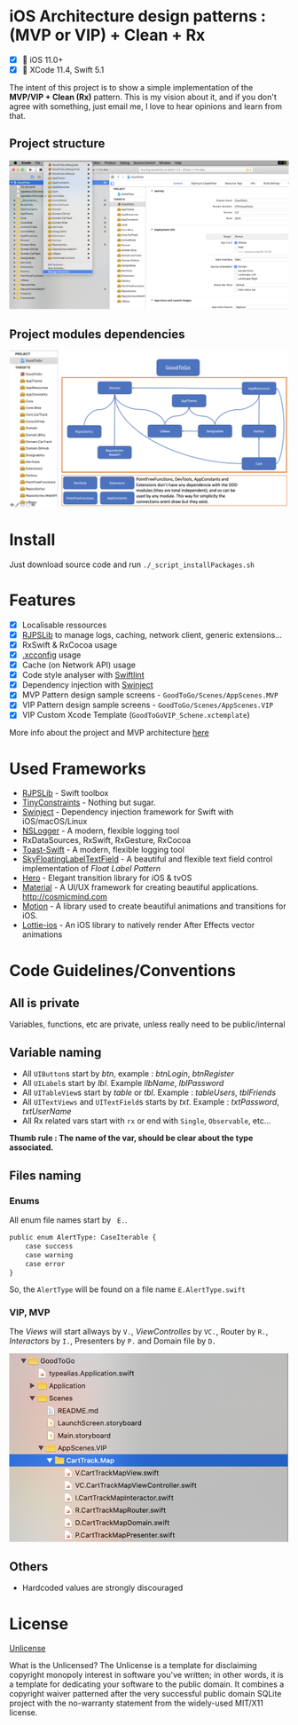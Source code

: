# iOS Architecture design patterns : (MVP or VIP) + Clean + Rx

- [x] 📱  iOS 11.0+
- [x] 🔨  XCode 11.4, Swift 5.1

The intent of this project is to show a simple implementation of the __MVP/VIP + Clean (Rx)__ pattern. This is my vision about it, and if you don't agree with something, just email me, I love to hear opinions and learn from that.

## Project structure

![Preview](__Documents__/ReadmeImages/readme_3.png)

## Project modules dependencies

![Preview](__Documents__/ReadmeImages/readme_4.png)

# Install

Just download source code and run  `./_script_installPackages.sh`

# Features

- [x] Localisable ressources
- [x] [RJPSLib](https://github.com/ricardopsantos/RJPSLib) to manage logs, caching, network client, generic extensions...
- [x] RxSwift & RxCocoa usage
- [x] [.xcconfig](https://nshipster.com/xcconfig/) usage
- [x] Cache (on Network API) usage
- [x] Code style analyser with [Swiftlint](https://github.com/realm/SwiftLint)
- [x] Dependency injection with [Swinject](https://github.com/Swinject/Swinject)
- [x] MVP Pattern design sample screens - `GoodToGo/Scenes/AppScenes.MVP`
- [x] VIP Pattern design sample screens - `GoodToGo/Scenes/AppScenes.VIP`
- [x] VIP Custom Xcode Template (`GoodToGoVIP_Schene.xctemplate`)

More info about the project and MVP architecture [here](https://github.com/ricardopsantos/RJPS_MVPCleanRx/tree/master/Docs)
 
# Used Frameworks

 * [RJPSLib](https://github.com/ricardopsantos/RJPSLib) - Swift toolbox
 * [TinyConstraints](https://github.com/roberthein/TinyConstraints) - Nothing but sugar.
 * [Swinject](https://github.com/Swinject/Swinject) - Dependency injection framework for Swift with iOS/macOS/Linux
 * [NSLogger](https://github.com/fpillet/NSLogger) - A modern, flexible logging tool
 * RxDataSources, RxSwift, RxGesture, RxCocoa
 * [Toast-Swift](https://github.com/scalessec/Toast-Swift) - A modern, flexible logging tool
 * [SkyFloatingLabelTextField](https://github.com/Skyscanner/SkyFloatingLabelTextField) - A beautiful and flexible text field control implementation of _Float Label Pattern_
 * [Hero](https://github.com/HeroTransitions/Hero) - Elegant transition library for iOS & tvOS
 * [Material](https://github.com/CosmicMind/Material) - A UI/UX framework for creating beautiful applications. http://cosmicmind.com
 * [Motion](https://github.com/CosmicMind/Motion) - A library used to create beautiful animations and transitions for iOS. 
 * [Lottie-ios](https://github.com/airbnb/lottie-ios) - An iOS library to natively render After Effects vector animations
 
# Code Guidelines/Conventions

## All is private

Variables, functions, etc are private, unless really need to be public/internal

## Variable naming

* All `UIButton`s start by _btn_, example : _btnLogin_, _btnRegister_
* All `UILabel`s start by _lbl_. Example _llbName_, _lblPassword_
* All `UITableView`s start by _table_ or _tbl_. Example : _tableUsers_, _tblFriends_
* All `UITextViews` and `UITextField`s starts by _txt_. Example : _txtPassword_, _txtUserName_
* All Rx related vars start with `rx` or end with `Single`, `Observable`, etc...

__Thumb rule : The name of the var, should be clear about the type associated.__

## Files naming

### Enums 

All enum file names start by ` E.`.

```
public enum AlertType: CaseIterable {
    case success
    case warning
    case error
}
```

So, the `AlertType` will be found on a file name `E.AlertType.swift`
 
### VIP, MVP

The _Views_ will start allways by `V.`, _ViewControlles_ by `VC.`, Router by `R.`, _Interactors_ by `I.`, Presenters by `P.` and Domain file by `D.` 

![Preview](__Documents__/ReadmeImages/readme_5.png)

## Others

* Hardcoded values are strongly discouraged

# License

[Unlicense](http://unlicense.org)

What is the Unlicensed?
The Unlicense is a template for disclaiming copyright monopoly interest in software you've written; in other words, it is a template for dedicating your software to the public domain. It combines a copyright waiver patterned after the very successful public domain SQLite project with the no-warranty statement from the widely-used MIT/X11 license.
